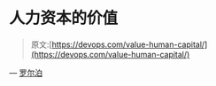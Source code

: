 # 人力资本的价值

> 原文:[https://devops.com/value-human-capital/](https://devops.com/value-human-capital/)

— [罗尔泊](https://devops.com/author/breselman/)